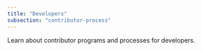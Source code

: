 ```yaml
---
title: "Developers"
subsection: "contributor-process"
---
```


Learn about contributor programs and processes for developers.
